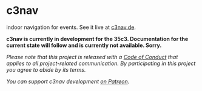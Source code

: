 # c3nav

indoor navigation for events. See it live at [c3nav.de](https://c3nav.de/).

**c3nav is currently in development for the 35c3. Documentation for the current state will follow and is currently not available. Sorry.**

*Please note that this project is released with a [Code of Conduct](CODE_OF_CONDUCT.md) that applies to all project-related communication. By participating in this project you agree to abide by its terms.*

*You can support c3nav development [on Patreon](https://www.patreon.com/c3nav).*
